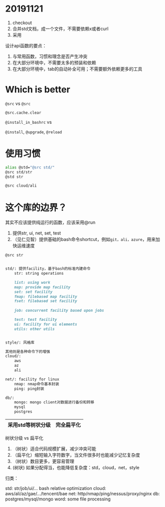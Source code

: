 
# 20191121

1. checkout
2. 合并std文档，成一个文件，不需要依赖x或者curl
3. 采用

设计api函数的要点：

1. 与常用函数，习惯和理念是否产生冲突
2. 在大部分环境中，不需要太多的预装和依赖
3. 在大部分环境中，tab的自动补全可用；不需要额外依赖更多的工具

# Which is better


`@src` vs `@src`

`@src.cache.clear`

`@install_in_bashrc`
vs

`@install`, `@upgrade`, `@reload`

# 使用习惯

```bash
alias @std="@src std/"
@src std/str
@std str

@src cloud/ali
```

# 这个库的边界？

其实不应该提供纯运行的函数，应该采用@run

1. 提供str, ui, net, set, test
2. （见仁见智）提供基础的bash命令shortcut，例如`git，ali，azure`，用来加快运维速度


```bash
@src str
```

```markdown

std/: 提供facility，基于bash的标准内建命令
    str: string operations

    list: using work
    map: provide map facility
    set: set facility
    fmap: filebased map facility
    fset: filebased set facility
    
    job: concurrent facility based upon jobs

    test: test facility
    ui: facility for ui elements
    utils: other utils


style/: 风格库

其他则是各种命令下的增强
cloud/:
    aws
    az
    ali

net/: facility for linux
    nmap: nmap命令基本封装
    ping: ping封装

db/:
    mongo: mongo client对数据进行备份和转移
    mysql
    postgres
```

| 采用std等树状分级 | 完全扁平化 |
| --- | --- |

树状分级 vs 扁平化

1. （树状）适合代码规模扩展，减少冲突可能
2. （扁平化）缩短输入字符数字，当文件很多时也能减少记忆复杂度
3. （树状）数目更多，更容易管理
4.  (树状) 如果分配得当，也能降低复杂度：std，cloud，net，style

归类：

std: str/job/ui/... bash relative optimization
cloud: aws/ali/az/gae/.../tencent/bae
net: http/nmap/ping/nessus/proxy/nginx
db: postgres/mysql/mongo
word: some file processing
